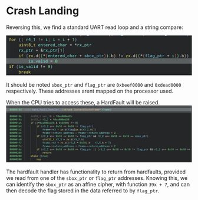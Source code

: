 # Crash Landing

Reversing this, we find a standard UART read loop and a string compare:

![string compare fn](image.png)

It should be noted `sbox_ptr` and `flag_ptr` are `0xbeef0000` and `0xdead0000` respectively.
These addresses arent mapped on the processor used.

When the CPU tries to access these, a HardFault will be raised.
![Hard-fault handler decompilation](hf1.png)

The hardfault handler has functionality to return from hardfaults, provided we read from one of the `sbox_ptr` or `flag_ptr` addresses.
Knowing this, we can identify the `sbox_ptr` as an affine cipher, with function `39x + 7`, and can then decode the flag stored in the data referred to by `flag_ptr`.
